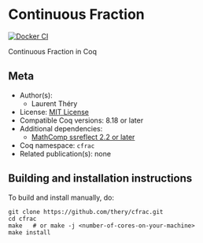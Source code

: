 <!---
This file was generated from `meta.yml`, please do not edit manually.
Follow the instructions on https://github.com/coq-community/templates to regenerate.
--->
# Continuous Fraction

[![Docker CI][docker-action-shield]][docker-action-link]

[docker-action-shield]: https://github.com/thery/cfrac/actions/workflows/docker-action.yml/badge.svg?branch=master
[docker-action-link]: https://github.com/thery/cfrac/actions/workflows/docker-action.yml




Continuous Fraction in Coq

## Meta

- Author(s):
  - Laurent Théry
- License: [MIT License](LICENSE)
- Compatible Coq versions: 8.18 or later
- Additional dependencies:
  - [MathComp ssreflect 2.2 or later](https://math-comp.github.io)
- Coq namespace: `cfrac`
- Related publication(s): none

## Building and installation instructions

To build and install manually, do:

``` shell
git clone https://github.com/thery/cfrac.git
cd cfrac
make   # or make -j <number-of-cores-on-your-machine> 
make install
```



